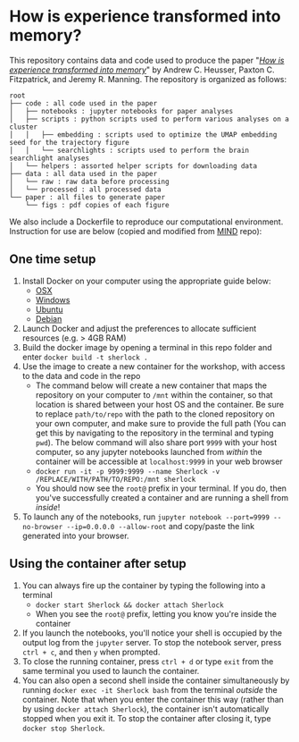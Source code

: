 # How is experience transformed into memory?

This repository contains data and code used to produce the paper "[_How is experience transformed into memory_](https://www.biorxiv.org/content/early/2018/09/06/409987)" by Andrew C. Heusser, Paxton C. Fitzpatrick, and Jeremy R. Manning. The repository is organized as follows:

```
root
├── code : all code used in the paper
│   ├── notebooks : jupyter notebooks for paper analyses
│   ├── scripts : python scripts used to perform various analyses on a cluster
│   │   ├── embedding : scripts used to optimize the UMAP embedding seed for the trajectory figure
│   │   └── searchlights : scripts used to perform the brain searchlight analyses
│   └── helpers : assorted helper scripts for downloading data
├── data : all data used in the paper
│   └── raw : raw data before processing
│   └── processed : all processed data
└── paper : all files to generate paper
    └── figs : pdf copies of each figure
```

We also include a Dockerfile to reproduce our computational environment. Instruction for use are below (copied and modified from [MIND](https://github.com/Summer-MIND/mind-tools) repo):

## One time setup
1. Install Docker on your computer using the appropriate guide below:
    - [OSX](https://docs.docker.com/docker-for-mac/install/#download-docker-for-mac)
    - [Windows](https://docs.docker.com/docker-for-windows/install/)
    - [Ubuntu](https://docs.docker.com/engine/installation/linux/docker-ce/ubuntu/)
    - [Debian](https://docs.docker.com/engine/installation/linux/docker-ce/debian/)
2. Launch Docker and adjust the preferences to allocate sufficient resources (e.g. > 4GB RAM)
3. Build the docker image by opening a terminal in this repo folder and enter `docker build -t sherlock .`  
4. Use the image to create a new container for the workshop, with access to the data and code in the repo
    - The command below will create a new container that maps the repository on your computer to `/mnt` within the container, so that location is shared between your host OS and the container. Be sure to replace `path/to/repo` with the path to the cloned repository on your own computer, and make sure to provide the full path (You can get this by navigating to the repository in the terminal and typing `pwd`).  The below command will also share port `9999` with your host computer, so any jupyter notebooks launched from *within* the container will be accessible at `localhost:9999` in your web browser
    - `docker run -it -p 9999:9999 --name Sherlock -v /REPLACE/WITH/PATH/TO/REPO:/mnt sherlock `
    - You should now see the `root@` prefix in your terminal. If you do, then you've successfully created a container and are running a shell from *inside*!
5. To launch any of the notebooks, run `jupyter notebook --port=9999 --no-browser --ip=0.0.0.0 --allow-root` and copy/paste the link generated into your browser.

## Using the container after setup
1. You can always fire up the container by typing the following into a terminal
    - `docker start Sherlock && docker attach Sherlock`
    - When you see the `root@` prefix, letting you know you're inside the container
2. If you launch the notebooks, you'll notice your shell is occupied by the output log from the `jupyter` server.  To stop the notebook server, press `ctrl + c`, and then `y` when prompted.
3. To close the running container, press `ctrl + d`  or type `exit` from the same terminal you used to launch the container.
4. You can also open a second shell inside the container simultaneously by running `docker exec -it Sherlock bash` from the terminal *outside* the container.  Note that when you enter the container this way (rather than by using `docker attach Sherlock`), the container isn't automatically stopped when you exit it.  To stop the container after closing it, type `docker stop Sherlock`.
